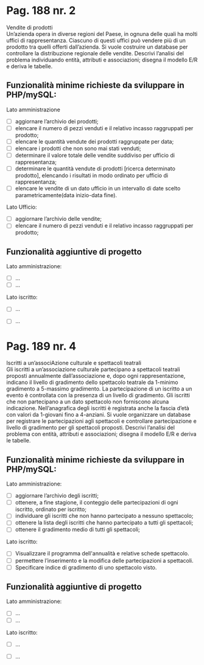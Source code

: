 # Pag. 188 nr. 2  
Vendite di prodotti   
Un’azienda opera in diverse regioni del Paese, in ognuna delle quali ha molti uffici di rappresentanza. Ciascuno di questi uffici può vendere più di un prodotto tra quelli offerti dall’azienda. Si vuole costruire un database per controllare la distribuzione regionale delle vendite. Descrivi l’analisi del problema individuando entità, attributi e associazioni; disegna il modello E/R e deriva le tabelle.

## Funzionalità minime richieste da sviluppare in PHP/mySQL:
Lato amministrazione
- [ ] aggiornare l’archivio dei prodotti;
- [ ] elencare il numero di pezzi venduti e il relativo incasso raggruppati per prodotto;
- [ ] elencare le quantità vendute dei prodotti raggruppate per data;
- [ ] elencare i prodotti che non sono mai stati venduti;
- [ ] determinare il valore totale delle vendite suddiviso per ufficio di rappresentanza;
- [ ] determinare le quantità vendute di prodotti [ricerca determinato prodotto], elencando i risultati in modo ordinato per ufficio di rappresentanza;
- [ ] elencare le vendite di un dato ufficio in un intervallo di date scelto parametricamente(data inizio-data fine).
   
Lato Ufficio:
- [ ] aggiornare l’archivio delle vendite;
- [ ] elencare il numero di pezzi venduti e il relativo incasso raggruppati per prodotto;

## Funzionalità aggiuntive di progetto   
Lato amministrazione:   
- [ ] ...   
- [ ] ...   
   
Lato iscritto:
- [ ] ...   
- [ ] ...   
   
   
   
# Pag. 189 nr. 4    
Iscritti a un’associAzione culturale e spettacoli teatrali   
Gli iscritti a un’associazione culturale partecipano a spettacoli teatrali proposti annualmente dall’associazione e, dopo ogni rappresentazione, indicano il livello di gradimento dello spettacolo teatrale da 1-minimo gradimento a 5-massimo gradimento. La partecipazione di un iscritto a un evento è controllata con la presenza di un livello di gradimento. Gli iscritti che non partecipano a un dato spettacolo non forniscono alcuna indicazione.    Nell’anagrafica degli iscritti è registrata anche la fascia d’età con valori da 1-giovani fino a 4-anziani. Si vuole organizzare un database per registrare le partecipazioni agli spettacoli e controllare partecipazione e livello di gradimento per gli spettacoli proposti.    Descrivi l’analisi del problema con entità, attributi e associazioni; disegna il modello E/R e deriva le tabelle.   

## Funzionalità minime richieste da sviluppare in PHP/mySQL:   
Lato amministrazione:   
- [ ] aggiornare l’archivio degli iscritti;   
- [ ] ottenere, a fine stagione, il conteggio delle partecipazioni di ogni iscritto, ordinato per iscritto;   
- [ ] individuare gli iscritti che non hanno partecipato a nessuno spettacolo;   
- [ ] ottenere la lista degli iscritti che hanno partecipato a tutti gli spettacoli;   
- [ ] ottenere il gradimento medio di tutti gli spettacoli;   

Lato iscritto:   
- [ ] Visualizzare il programma dell'annualità e relative schede spettacolo.   
- [ ] permettere l’inserimento e la modifica delle partecipazioni a spettacoli.   
- [ ] Specificare indice di gradimento di uno spettacolo visto.   
   
## Funzionalità aggiuntive di progetto   
Lato amministrazione:   
- [ ] ...   
- [ ] ...   
   
Lato iscritto:
- [ ] ...   
- [ ] ...   



